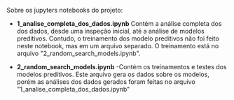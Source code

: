 Sobre os jupyters notebooks do projeto:

- **1_analise_completa_dos_dados.ipynb**
Contém a análise completa dos dos dados, desde uma inspeção inicial, até a análise de modelos preditivos.
Contudo, o treinamento dos modelo preditivos não foi feito neste notebook, mas em um arquivo separado. O
treinamento está no arquivo "2_random_search_models.ipynb".

- **2_random_search_models.ipynb**
-Contém os treinamentos e testes dos modelos preditivos. Este arquivo gera os dados sobre os modelos, porém 
as análises dos dados gerados foram feitas no arquivo "1_analise_completa_dos_dados.ipynb"

